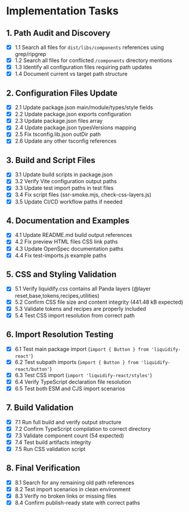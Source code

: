 # Implementation Tasks

## 1. Path Audit and Discovery
- [x] 1.1 Search all files for `dist/libs/components` references using grep/ripgrep
- [x] 1.2 Search all files for conflicted `/components` directory mentions
- [x] 1.3 Identify all configuration files requiring path updates
- [x] 1.4 Document current vs target path structure

## 2. Configuration Files Update
- [x] 2.1 Update package.json main/module/types/style fields
- [x] 2.2 Update package.json exports configuration
- [x] 2.3 Update package.json files array
- [x] 2.4 Update package.json typesVersions mapping
- [x] 2.5 Fix tsconfig.lib.json outDir path
- [x] 2.6 Update any other tsconfig references

## 3. Build and Script Files
- [x] 3.1 Update build scripts in package.json
- [x] 3.2 Verify Vite configuration output paths
- [x] 3.3 Update test import paths in test files
- [x] 3.4 Fix script files (ssr-smoke.mjs, check-css-layers.js)
- [x] 3.5 Update CI/CD workflow paths if needed

## 4. Documentation and Examples
- [x] 4.1 Update README.md build output references
- [x] 4.2 Fix preview HTML files CSS link paths
- [x] 4.3 Update OpenSpec documentation paths
- [x] 4.4 Fix test-imports.js example paths

## 5. CSS and Styling Validation
- [x] 5.1 Verify liquidify.css contains all Panda layers (@layer reset,base,tokens,recipes,utilities)
- [x] 5.2 Confirm CSS file size and content integrity (441.48 kB expected)
- [x] 5.3 Validate tokens and recipes are properly included
- [x] 5.4 Test CSS import resolution from correct path

## 6. Import Resolution Testing
- [x] 6.1 Test main package import (`import { Button } from 'liquidify-react'`)
- [x] 6.2 Test subpath imports (`import { Button } from 'liquidify-react/button'`)
- [x] 6.3 Test CSS import (`import 'liquidify-react/styles'`)
- [x] 6.4 Verify TypeScript declaration file resolution
- [x] 6.5 Test both ESM and CJS import scenarios

## 7. Build Validation
- [x] 7.1 Run full build and verify output structure
- [x] 7.2 Confirm TypeScript compilation to correct directory
- [x] 7.3 Validate component count (54 expected)
- [x] 7.4 Test build artifacts integrity
- [x] 7.5 Run CSS validation script

## 8. Final Verification
- [x] 8.1 Search for any remaining old path references
- [x] 8.2 Test import scenarios in clean environment
- [x] 8.3 Verify no broken links or missing files
- [x] 8.4 Confirm publish-ready state with correct paths
